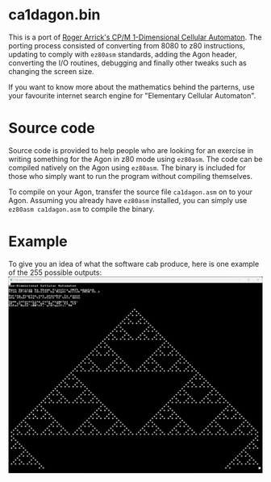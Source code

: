 # ca1dagon.bin
This is a port of [Roger Arrick's CP/M 1-Dimensional Cellular Automaton](https://www.rogerarrick.com/ca1d/). The porting process consisted of converting from 8080 to z80 instructions, updating to comply with `ez80asm` standards, adding the Agon header, converting the I/O routines, debugging and finally other tweaks such as changing the screen size.

If you want to know more about the mathematics behind the parterns, use your favourite internet search engine for "Elementary Cellular Automaton".

# Source code
Source code is provided to help people who are looking for an exercise in writing something for the Agon in z80 mode using `ez80asm`. The code can be compiled natively on the Agon using `ez80asm`. The binary is included for those who simply want to run the program without compiling themselves.

To compile on your Agon, transfer the source file `ca1dagon.asm` on to your Agon. Assuming you already have `ez80asm` installed, you can simply use `ez80asm ca1dagon.asm` to compile the binary.

# Example
To give you an idea of what the software cab produce, here is one example of the 255 possible outputs:
![ca1d output](CA1D_screenshot.png)
